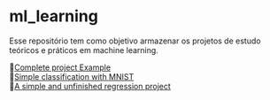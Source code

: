 # ml_learning
Esse repositório tem como objetivo armazenar os projetos de estudo teóricos e práticos em machine learning.

📜[Complete project Example](https://github.com/RubensCordeiro/ml_learning/tree/main/complete_ml_project_example) <br>
📜[Simple classification with MNIST](https://github.com/RubensCordeiro/ml_learning/tree/main/mnist_classification) <br>
📜[A simple and unfinished regression project](https://github.com/RubensCordeiro/ml_learning/tree/main/regression_project)
